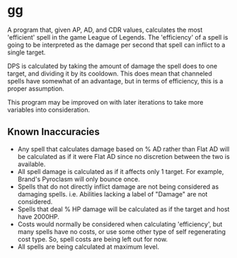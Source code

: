 gg
==

A program that, given AP, AD, and CDR values, calculates the most 'efficient' spell in the game League of Legends.
The 'efficiency' of a spell is going to be interpreted as the damage per second that spell can inflict to a single target.

DPS is calculated by taking the amount of damage the spell does to one target, and dividing it by its cooldown. This does mean that channeled spells have somewhat of an advantage, but in terms of efficiency, this is a proper assumption.

This program may be improved on with later iterations to take more variables into consideration.

## Known Inaccuracies

* Any spell that calculates damage based on % AD rather than Flat AD will be calculated as if it were Flat AD since no discretion between the two is available.
* All spell damage is calculated as if it affects only 1 target. For example, Brand's Pyroclasm will only bounce once.
* Spells that do not directly inflict damage are not being considered as damaging spells. i.e. Abilities lacking a label of "Damage" are not considered.
* Spells that deal % HP damage will be calculated as if the target and host have 2000HP.
* Costs would normally be considered when calculating 'efficiency', but many spells have no costs, or use some other type of self regenerating cost type. So, spell costs are being left out for now.
* All spells are being calculated at maximum level.